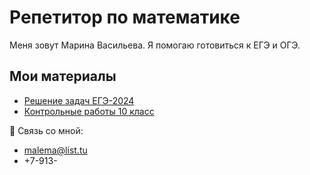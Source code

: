# Репетитор по математике  

Меня зовут Марина Васильева. Я помогаю готовиться к ЕГЭ и ОГЭ.  

## Мои материалы  
- [Решение задач ЕГЭ-2024](/ege-2024.md)  
- [Контрольные работы 10 класс](/control-10.md)  

📧 Связь со мной:
- malema@list.tu
- +7-913-
